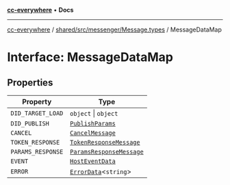 [**cc-everywhere**](../../../../../index.md) • **Docs**

***

[cc-everywhere](../../../../../index.md) / [shared/src/messenger/Message.types](../index.md) / MessageDataMap

# Interface: MessageDataMap

## Properties

| Property | Type |
| ------ | ------ |
| `DID_TARGET_LOAD` | `object` \| `object` |
| `DID_PUBLISH` | [`PublishParams`](../../../types/PublishParams.types/interfaces/PublishParams.md) |
| `CANCEL` | [`CancelMessage`](CancelMessage.md) |
| `TOKEN_RESPONSE` | [`TokenResponseMessage`](TokenResponseMessage.md) |
| `PARAMS_RESPONSE` | [`ParamsResponseMessage`](ParamsResponseMessage.md) |
| `EVENT` | [`HostEventData`](../../MessageData.types/interfaces/HostEventData.md) |
| `ERROR` | [`ErrorData`](../../../error/ErrorData/interfaces/ErrorData.md)\<`string`\> |
